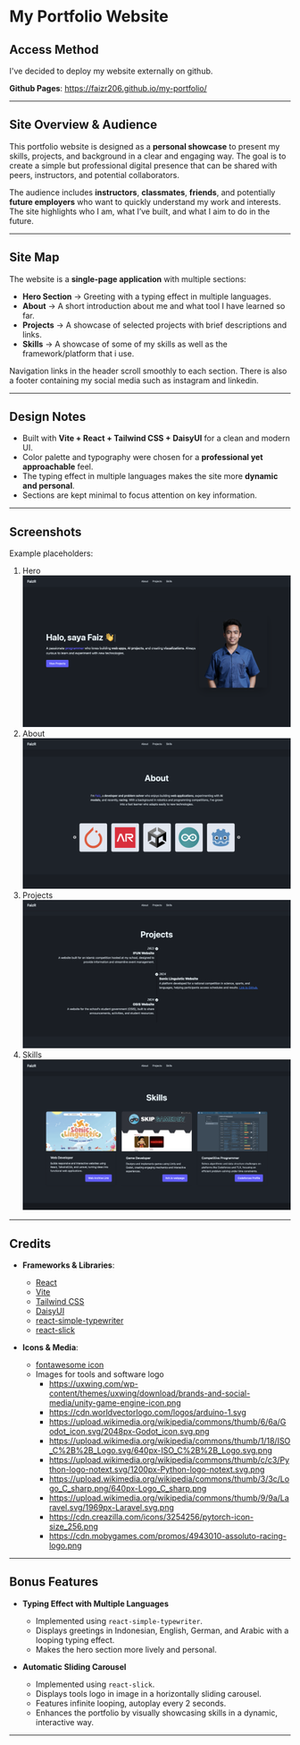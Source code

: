 # My Portfolio Website

## Access Method

I've decided to deploy my website externally on github.

**Github Pages**: https://faizr206.github.io/my-portfolio/

---

## Site Overview & Audience

This portfolio website is designed as a **personal showcase** to present my skills, projects, and background in a clear and engaging way. The goal is to create a simple but professional digital presence that can be shared with peers, instructors, and potential collaborators.

The audience includes **instructors**, **classmates**, **friends**, and potentially **future employers** who want to quickly understand my work and interests. The site highlights who I am, what I’ve built, and what I aim to do in the future.

---

## Site Map

The website is a **single-page application** with multiple sections:

- **Hero Section** → Greeting with a typing effect in multiple languages.
- **About** → A short introduction about me and what tool I have learned so far.
- **Projects** → A showcase of selected projects with brief descriptions and links.
- **Skills** → A showcase of some of my skills as well as the framework/platform that i use.

Navigation links in the header scroll smoothly to each section. There is also a footer containing my social media such as instagram and linkedin.

---

## Design Notes

- Built with **Vite + React + Tailwind CSS + DaisyUI** for a clean and modern UI.
- Color palette and typography were chosen for a **professional yet approachable** feel.
- The typing effect in multiple languages makes the site more **dynamic and personal**.
- Sections are kept minimal to focus attention on key information.

---

## Screenshots

Example placeholders:

1. Hero
![Hero Section](./screenshots/hero.png)
2. About
![About Section](./screenshots/about.png)
3. Projects
![Projects Section](./screenshots/projects.png)
4. Skills
![Skills Section](./screenshots/skills.png)
---

## Credits

- **Frameworks & Libraries**:

  - [React](https://react.dev/)
  - [Vite](https://vitejs.dev/)
  - [Tailwind CSS](https://tailwindcss.com/)
  - [DaisyUI](https://daisyui.com/)
  - [react-simple-typewriter](https://www.npmjs.com/package/react-simple-typewriter)
  - [react-slick](https://react-slick.neostack.com/)

- **Icons & Media**: 
  - [fontawesome icon](https://fontawesome.com/)
  - Images for tools and software logo
    - https://uxwing.com/wp-content/themes/uxwing/download/brands-and-social-media/unity-game-engine-icon.png
    - https://cdn.worldvectorlogo.com/logos/arduino-1.svg
    - https://upload.wikimedia.org/wikipedia/commons/thumb/6/6a/Godot_icon.svg/2048px-Godot_icon.svg.png
    - https://upload.wikimedia.org/wikipedia/commons/thumb/1/18/ISO_C%2B%2B_Logo.svg/640px-ISO_C%2B%2B_Logo.svg.png
    - https://upload.wikimedia.org/wikipedia/commons/thumb/c/c3/Python-logo-notext.svg/1200px-Python-logo-notext.svg.png
    - https://upload.wikimedia.org/wikipedia/commons/thumb/3/3c/Logo_C_sharp.png/640px-Logo_C_sharp.png
    - https://upload.wikimedia.org/wikipedia/commons/thumb/9/9a/Laravel.svg/1969px-Laravel.svg.png
    - https://cdn.creazilla.com/icons/3254256/pytorch-icon-size_256.png
    - https://cdn.mobygames.com/promos/4943010-assoluto-racing-logo.png

---

## Bonus Features

- **Typing Effect with Multiple Languages**
  - Implemented using `react-simple-typewriter`.
  - Displays greetings in Indonesian, English, German, and Arabic with a looping typing effect.
  - Makes the hero section more lively and personal.

- **Automatic Sliding Carousel**
  - Implemented using `react-slick`.
  - Displays tools logo in image in a horizontally sliding carousel.
  - Features infinite looping, autoplay every 2 seconds.
  - Enhances the portfolio by visually showcasing skills in a dynamic, interactive way.

---
